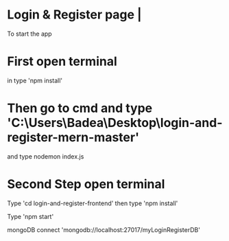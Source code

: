 # Login & Register page |

To start the app

# First open terminal 
in type 'npm install'

# Then go to cmd and type 'C:\Users\Badea\Desktop\login-and-register-mern-master'
and type nodemon index.js

# Second Step open terminal 
Type 'cd login-and-register-frontend'
then type 'npm install' 

Type 'npm start'

mongoDB connect 'mongodb://localhost:27017/myLoginRegisterDB'
